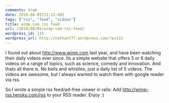 ```yaml
---
comments: true
date: 2010-08-05T21:12:40Z
tags: ["rss", "feed", "videos"]
title: wimp.com rss feed
url: /2010/08/05/wimp-com-rss-feed/
wordpress_id: 115
wordpress_url: http://nathanf77.wordpress.com/?p=115
---
```


I found out about <a href="http://www.wimp.com">http://www.wimp.com</a> last year, and have been watching their daily videos ever since. Its a simple website that offers 5 or 6 daily videos on a range of topics, such as science, comedy and innovation. And thats all there is. No bells and whistles, just a daily list of 5 videos. The videos are awesome, but I always wanted to watch them with google reader via rss.

So I wrote a simple rss feed/ad-free viewer in rails: Add <a href="http://wimp-rss.heroku.com/rss">http://wimp-rss.heroku.com/rss</a> to your RSS reader. Enjoy :)

